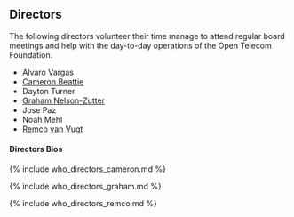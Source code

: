 ## Directors ##

The following directors volunteer their time manage to attend regular board meetings and help with the day-to-day operations of the Open Telecom Foundation.

* Alvaro Vargas
* [Cameron Beattie](#who_directors_cameron)
* Dayton Turner
* [Graham Nelson-Zutter](#who_directors_graham)
* Jose Paz
* Noah Mehl
* [Remco van Vugt](#who_directors_remco)



#### Directors Bios ####

<a name="who_directors_cameron"></a>
{% include who_directors_cameron.md %}


<a name="who_directors_graham"></a>
{% include who_directors_graham.md %}


<a name="who_directors_remco"></a>
{% include who_directors_remco.md %}
